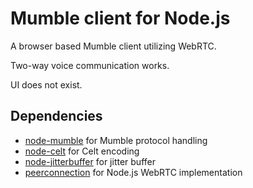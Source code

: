 
Mumble client for Node.js
=========================

A browser based Mumble client utilizing WebRTC.

Two-way voice communication works.

UI does not exist.

Dependencies
------------

* [node-mumble][] for Mumble protocol handling
* [node-celt][] for Celt encoding
* [node-jitterbuffer][] for jitter buffer
* [peerconnection][] for Node.js WebRTC implementation

[node-mumble]: https://github.com/Rantanen/node-mumble
[node-celt]: https://github.com/Rantanen/node-celt
[node-jitterbuffer]: https://github.com/Rantanen/node-jitterbuffer
[peerconnection]: https://github.com/Rantanen/peerconnection

